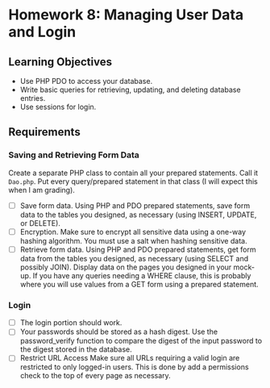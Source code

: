 # Homework 8: Managing User Data and Login

## Learning Objectives

* Use PHP PDO to access your database.
* Write basic queries for retrieving, updating, and deleting database entries.
* Use sessions for login.
			
## Requirements
				
### Saving and Retrieving Form Data
				
Create a separate PHP class to contain all your prepared statements. Call it
`Dao.php`. Put every query/prepared statement in that class (I will expect this
when I am grading).

- [ ] Save form data. Using PHP and PDO prepared statements, save form data to the
tables you designed, as necessary (using INSERT, UPDATE, or DELETE).
- [ ] Encryption. Make sure to encrypt all sensitive data using a one-way hashing
algorithm. You must use a salt when hashing sensitive data.
- [ ] Retrieve form data. Using PHP and PDO prepared statements, get form data from the
tables you designed, as necessary (using SELECT and possibly JOIN). Display data on the pages you
designed in your mock-up. If you have any queries needing a WHERE clause, this is probably where
you will use values from a GET form using a prepared statement.
				
### Login

- [ ] The login portion should work.
- [ ] Your passwords should be stored as a hash digest. Use the password_verify function to compare the
digest of the input password to the digest stored in the database.
- [ ] Restrict URL Access Make sure all URLs requiring a valid login are restricted to only logged-in
users. This is done by add a permissions check to the top of every page as necessary.
